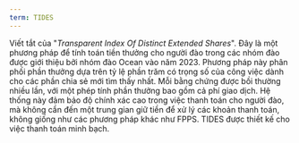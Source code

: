 ```yaml
---
term: TIDES
---
```


Viết tắt của "*Transparent Index Of Distinct Extended Shares*". Đây là một phương pháp để tính toán tiền thưởng cho người đào trong các nhóm đào được giới thiệu bởi nhóm đào Ocean vào năm 2023. Phương pháp này phân phối phần thưởng dựa trên tỷ lệ phần trăm có trọng số của công việc dành cho các phần chia sẻ mới tìm thấy nhất. Mỗi bằng chứng được bồi thường nhiều lần, với một phép tính phần thưởng bao gồm cả phí giao dịch. Hệ thống này đảm bảo độ chính xác cao trong việc thanh toán cho người đào, mà không cần đến một trung gian giữ tiền để xử lý các khoản thanh toán, không giống như các phương pháp khác như FPPS. TIDES được thiết kế cho việc thanh toán minh bạch.
